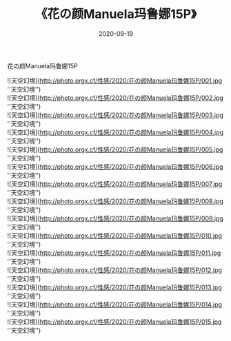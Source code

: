 ﻿---
layout: post
title:  《花の颜Manuela玛鲁娜15P》
date:   2020-09-19
img: http://photo.orgx.cf/性感/2020/花の颜Manuela玛鲁娜15P/000.jpg
tags: [美女, 性感, 泳衣]
---

花の颜Manuela玛鲁娜15P



![天空幻境](http://photo.orgx.cf/性感/2020/花の颜Manuela玛鲁娜15P/001.jpg ''天空幻境'') <br>
![天空幻境](http://photo.orgx.cf/性感/2020/花の颜Manuela玛鲁娜15P/002.jpg ''天空幻境'') <br>
![天空幻境](http://photo.orgx.cf/性感/2020/花の颜Manuela玛鲁娜15P/003.jpg ''天空幻境'') <br>
![天空幻境](http://photo.orgx.cf/性感/2020/花の颜Manuela玛鲁娜15P/004.jpg ''天空幻境'') <br>
![天空幻境](http://photo.orgx.cf/性感/2020/花の颜Manuela玛鲁娜15P/005.jpg ''天空幻境'') <br>
![天空幻境](http://photo.orgx.cf/性感/2020/花の颜Manuela玛鲁娜15P/006.jpg ''天空幻境'') <br>
![天空幻境](http://photo.orgx.cf/性感/2020/花の颜Manuela玛鲁娜15P/007.jpg ''天空幻境'') <br>
![天空幻境](http://photo.orgx.cf/性感/2020/花の颜Manuela玛鲁娜15P/008.jpg ''天空幻境'') <br>
![天空幻境](http://photo.orgx.cf/性感/2020/花の颜Manuela玛鲁娜15P/009.jpg ''天空幻境'') <br>
![天空幻境](http://photo.orgx.cf/性感/2020/花の颜Manuela玛鲁娜15P/010.jpg ''天空幻境'') <br>
![天空幻境](http://photo.orgx.cf/性感/2020/花の颜Manuela玛鲁娜15P/011.jpg ''天空幻境'') <br>
![天空幻境](http://photo.orgx.cf/性感/2020/花の颜Manuela玛鲁娜15P/012.jpg ''天空幻境'') <br>
![天空幻境](http://photo.orgx.cf/性感/2020/花の颜Manuela玛鲁娜15P/013.jpg ''天空幻境'') <br>
![天空幻境](http://photo.orgx.cf/性感/2020/花の颜Manuela玛鲁娜15P/014.jpg ''天空幻境'') <br>
![天空幻境](http://photo.orgx.cf/性感/2020/花の颜Manuela玛鲁娜15P/015.jpg ''天空幻境'') <br>